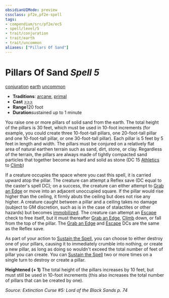 ```yaml
---
obsidianUIMode: preview
cssclass: pf2e,pf2e-spell
tags:
- compendium/src/pf2e/ec5
- spell/level/5
- trait/conjuration
- trait/earth
- trait/uncommon
aliases: ["Pillars Of Sand"]
---
```

# Pillars Of Sand *Spell 5*   
[conjuration](../../rules/traits/conjuration.md)  [earth](../../rules/traits/earth.md)  [uncommon](../../rules/traits/uncommon.md)  

- **Traditions**: [arcane](../../rules/traits/arcane.md), [primal](../../rules/traits/primal.md)
- **Cast** [>>>](../../rules/core-rulebook/chapter-9-playing-the-game.md#Actions "Three-Action") 
- **Range**120 foot
- **Duration**sustained up to 1 minute

You raise one or more pillars of solid sand from the earth. The total height of the pillars is 30 feet, which must be used in 10-foot increments (for example, you could create three 10-foot-tall pillars, one 20-foot-tall pillar and one 10-foot-tall pillar, or one 30-foot-tall pillar). Each pillar is 5 feet by 5 feet in length and width. The pillars must be conjured on a relatively flat area of natural earthen terrain such as sand, dirt, stone, or clay. Regardless of the terrain, the pillars are always made of tightly compacted sand particles that together become as hard and solid as stone (DC 15 [Athletics](../skills.md#Athletics) to [Climb](../../rules/actions/climb.md))

If a creature occupies the space where you cast this spell, it is carried upward atop the pillar. The creature can attempt a Reflex save (DC equal to the caster's spell DC); on a success, the creature can either attempt to [Grab an Edge](../../rules/actions/grab-an-edge.md) or move into an adjacent unoccupied square. If the pillar would rise higher than the ceiling, it firmly abuts the ceiling but does not rise any higher. A creature caught between a pillar and a ceiling takes no damage (subject to GM discretion, such as is in the case of stalactites or other hazards) but becomes [immobilized](../../rules/conditions.md#Immobilized). The creature can attempt an [Escape](../../rules/actions/escape.md) check to free itself, but it must thereafter [Grab an Edge](../../rules/actions/grab-an-edge.md), [Climb](../../rules/actions/climb.md) down, or fall from the top of the pillar. The [Grab an Edge](../../rules/actions/grab-an-edge.md) and [Escape](../../rules/actions/escape.md) DCs are the same as the Reflex save.

As part of your action to [Sustain the Spell](../../rules/actions/sustain-a-spell.md), you can choose to either destroy one of your pillars, causing it to immediately crumble into nothing, or create a new pillar, as long as doing so wouldn't exceed the total number of feet of pillar you can create. You can [Sustain the Spell](../../rules/actions/sustain-a-spell.md) two or more times on a single turn to destroy or create a pillar.

**Heightened (+ 1)** The total height of the pillars increases by 10 feet, but must still be used in 10-foot increments (this also increases the total number of pillars that can be created by one).

*Source: Extinction Curse #5: Lord of the Black Sands p. 74*